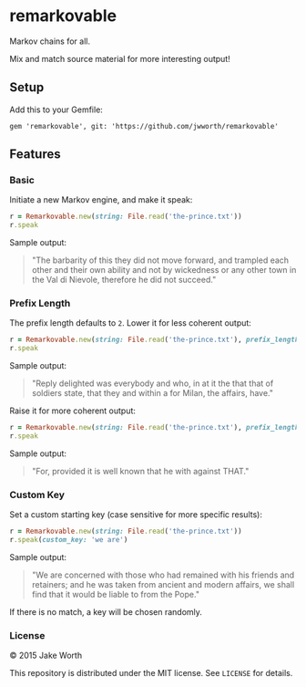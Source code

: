 # remarkovable

Markov chains for all.

Mix and match source material for more interesting output!

## Setup

Add this to your Gemfile:

```
gem 'remarkovable', git: 'https://github.com/jwworth/remarkovable'
```

## Features

### Basic

Initiate a new Markov engine, and make it speak:

```ruby
r = Remarkovable.new(string: File.read('the-prince.txt'))
r.speak
```

Sample output:

>"The barbarity of this they did not move forward, and trampled each other and their own ability and not by wickedness or any other town in the Val di Nievole, therefore he did not succeed."

### Prefix Length

The prefix length defaults to `2`. Lower it for less coherent output:

```ruby
r = Remarkovable.new(string: File.read('the-prince.txt'), prefix_length: 1)
r.speak
```

Sample output:

>"Reply delighted was everybody and who, in at it the that that of soldiers state, that they and within a for Milan, the affairs, have."

Raise it for more coherent output:

```ruby
r = Remarkovable.new(string: File.read('the-prince.txt'), prefix_length: 5)
r.speak
```

Sample output:

>"For, provided it is well known that he with against THAT."

### Custom Key

Set a custom starting key (case sensitive for more specific results):

```ruby
r = Remarkovable.new(string: File.read('the-prince.txt'))
r.speak(custom_key: 'we are')
```

Sample output:

>"We are concerned with those who had remained with his friends and retainers; and he was taken from ancient and modern affairs, we shall find that it would be liable to from the Pope."

If there is no match, a key will be chosen randomly.

### License

&copy; 2015 Jake Worth

This repository is distributed under the MIT license. See `LICENSE` for
details.

